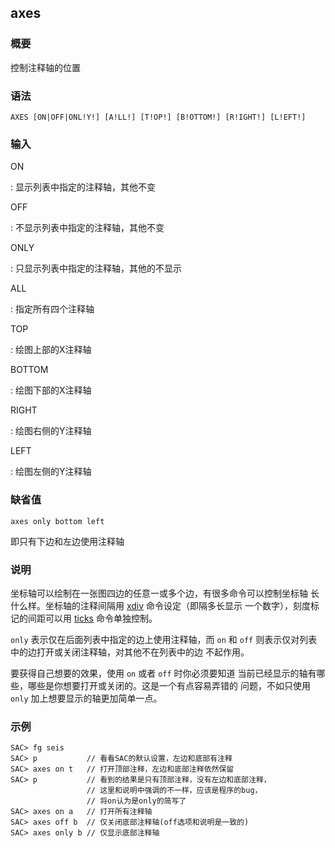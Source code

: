## axes 

### 概要

控制注释轴的位置

### 语法

``` {.bash}
AXES [ON|OFF|ONL!Y!] [A!LL!] [T!OP!] [B!OTTOM!] [R!IGHT!] [L!EFT!]
```

### 输入

ON

:   显示列表中指定的注释轴，其他不变

OFF

:   不显示列表中指定的注释轴，其他不变

ONLY

:   只显示列表中指定的注释轴，其他的不显示

ALL

:   指定所有四个注释轴

TOP

:   绘图上部的X注释轴

BOTTOM

:   绘图下部的X注释轴

RIGHT

:   绘图右侧的Y注释轴

LEFT

:   绘图左侧的Y注释轴

### 缺省值

``` {.bash}
axes only bottom left
```

即只有下边和左边使用注释轴

### 说明

坐标轴可以绘制在一张图四边的任意一或多个边，有很多命令可以控制坐标轴
长什么样。坐标轴的注释间隔用 [xdiv](/commands/xdiv.md)
命令设定（即隔多长显示 一个数字），刻度标记的间距可以用
[ticks](/commands/ticks.md) 命令单独控制。

`only` 表示仅在后面列表中指定的边上使用注释轴，而 `on` 和 `off`
则表示仅对列表中的边打开或关闭注释轴，对其他不在列表中的边 不起作用。

要获得自己想要的效果，使用 `on` 或者 `off` 时你必须要知道
当前已经显示的轴有哪些，哪些是你想要打开或关闭的。这是一个有点容易弄错的
问题，不如只使用 `only` 加上想要显示的轴更加简单一点。

### 示例

``` {.bash}
SAC> fg seis
SAC> p           // 看看SAC的默认设置，左边和底部有注释
SAC> axes on t   // 打开顶部注释，左边和底部注释依然保留
SAC> p           // 看到的结果是只有顶部注释，没有左边和底部注释，
                 // 这里和说明中强调的不一样，应该是程序的bug，
                 // 将on认为是only的简写了
SAC> axes on a   // 打开所有注释轴
SAC> axes off b  // 仅关闭底部注释轴(off选项和说明是一致的)
SAC> axes only b // 仅显示底部注释轴
```
